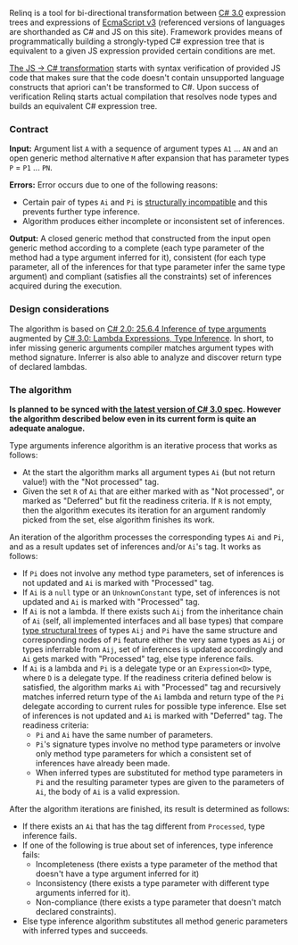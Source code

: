 Relinq is a tool for bi-directional transformation between [C# 3.0](http://download.microsoft.com/download/3/8/8/388e7205-bc10-4226-b2a8-75351c669b09/csharp%20language%20specification.doc) expression trees and expressions of [EcmaScript v3](http://www.ecma-international.org/publications/files/ECMA-ST/Ecma-262.pdf) (referenced versions of languages are shorthanded as C# and JS on this site). Framework provides means of programmatically building a strongly-typed C# expression tree that is equivalent to a given JS expression provided certain conditions are met.

[The JS -> C# transformation](http://code.google.com/p/relinq/wiki/JSToCSharp) starts with syntax verification of provided JS code that makes sure that the code doesn't contain unsupported language constructs that apriori can't be transformed to C#. Upon success of verification Relinq starts actual compilation that resolves node types and builds an equivalent C# expression tree.

### Contract ###

**Input:** Argument list `A` with a sequence of argument types `A1` ... `AN` and an open generic method alternative `M` after expansion that has parameter types `P` = `P1` ... `PN`.

**Errors:** Error occurs due to one of the following reasons:
  * Certain pair of types `Ai` and `Pi` is [structurally incompatible](http://code.google.com/p/relinq/wiki/TypeStructuralTree) and this prevents further type inference.
  * Algorithm produces either incomplete or inconsistent set of inferences.

**Output:** A closed generic method that constructed from the input open generic method according to a complete (each type parameter of the method had a type argument inferred for it), consistent (for each type parameter, all of the inferences for that type parameter infer the same type argument) and compliant (satisfies all the constraints) set of inferences acquired during the execution.

### Design considerations ###

The algorithm is based on [C# 2.0: 25.6.4 Inference of type arguments](http://en.csharp-online.net/ECMA-334:_25.6.4_Inference_of_type_arguments) augmented by [C# 3.0: Lambda Expressions, Type Inference](http://msdn.microsoft.com/en-us/library/ms364047(VS.80).aspx#cs3spec_topic4). In short, to infer missing generic arguments compiler matches argument types with method signature. Inferrer is also able to analyze and discover return type of declared lambdas.

### The algorithm ###

**Is planned to be synced with [the latest version of C# 3.0 spec](http://download.microsoft.com/download/3/8/8/388e7205-bc10-4226-b2a8-75351c669b09/CSharp%20Language%20Specification.doc). However the algorithm described below even in its current form is quite an adequate analogue.**

Type arguments inference algorithm is an iterative process that works as follows:
  * At the start the algorithm marks all argument types `Ai` (but not return value!) with the "Not processed" tag.
  * Given the set `R` of `Ai` that are either marked with as "Not processed", or marked as "Deferred" but fit the readiness criteria. If `R` is not empty, then the algorithm executes its iteration for an argument randomly picked from the set, else algorithm finishes its work.

An iteration of the algorithm processes the corresponding types `Ai` and  `Pi`, and as a result updates set of inferences and/or `Ai`'s tag. It works as follows:
  * If `Pi` does not involve any method type parameters, set of inferences is not updated and `Ai` is marked with "Processed" tag.
  * If `Ai` is a `null` type or an `UnknownConstant` type, set of inferences is not updated and `Ai` is marked with "Processed" tag.
  * If `Ai` is not a lambda. If there exists such `Aij` from the inheritance chain of `Ai` (self, all implemented interfaces and all base types) that compare [type structural trees](http://code.google.com/p/relinq/wiki/TypeStructuralTree) of types `Aij` and `Pi` have the same structure and corresponding nodes of `Pi` feature either the very same types as `Aij` or types inferrable from `Aij`, set of inferences is updated accordingly and `Ai` gets marked with "Processed" tag, else type inference fails.
  * If `Ai` is a lambda and `Pi` is a delegate type or an `Expression<D>` type, where `D` is a delegate type. If the readiness criteria defined below is satisfied, the algorithm marks `Ai` with "Processed" tag and recursively matches inferred return type of the `Ai` lambda and return type of the `Pi` delegate according to current rules for possible type inference. Else set of inferences is not updated and `Ai` is marked with "Deferred" tag. The readiness criteria:
    * `Pi` and `Ai` have the same number of parameters.
    * `Pi`'s signature types involve no method type parameters or involve only method type parameters for which a consistent set of inferences have already been made.
    * When inferred types are substituted for method type parameters in `Pi` and the resulting parameter types are given to the parameters of `Ai`, the body of `Ai` is a valid expression.

After the algorithm iterations are finished, its result is determined as follows:
  * If there exists an `Ai` that has the tag different from `Processed`, type inference fails.
  * If one of the following is true about set of inferences, type inference fails:
    * Incompleteness (there exists a type parameter of the method that doesn't have a type argument inferred for it)
    * Inconsistency (there exists a type parameter with different type arguments inferred for it).
    * Non-compliance (there exists a type parameter that doesn't match declared constraints).
  * Else type inference algorithm substitutes all method generic parameters with inferred types and succeeds.